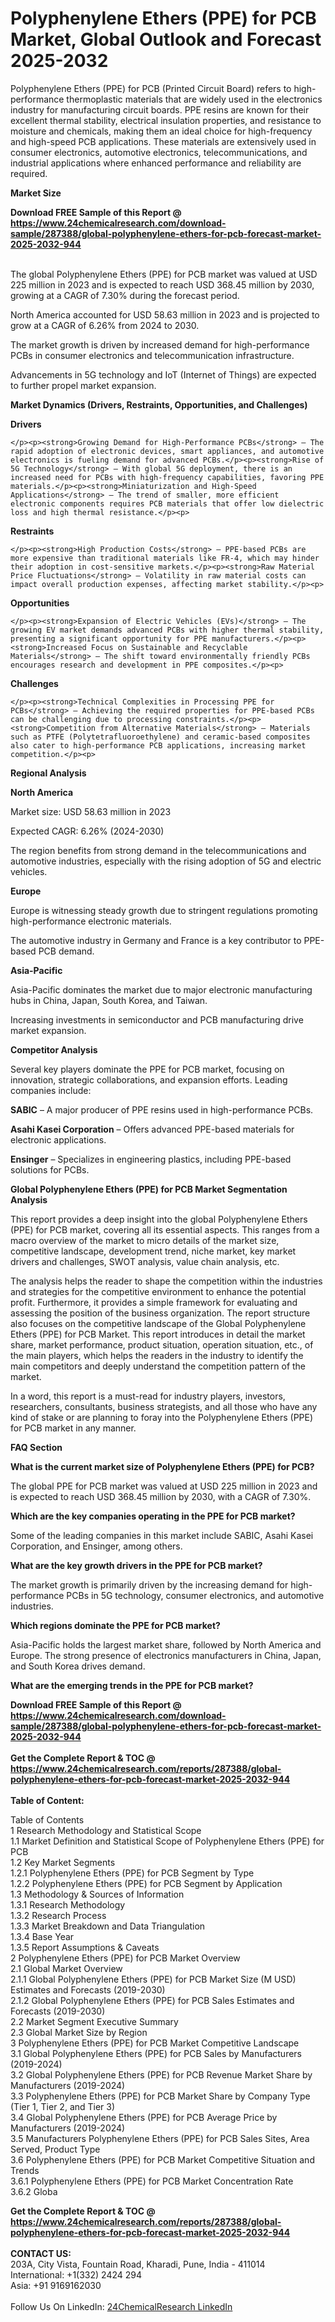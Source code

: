 <h1>Polyphenylene Ethers (PPE) for PCB Market, Global Outlook and Forecast 2025-2032</h1><p>Polyphenylene Ethers (PPE) for PCB (Printed Circuit Board) refers to high-performance thermoplastic materials that are widely used in the electronics industry for manufacturing circuit boards. PPE resins are known for their excellent thermal stability, electrical insulation properties, and resistance to moisture and chemicals, making them an ideal choice for high-frequency and high-speed PCB applications. These materials are extensively used in consumer electronics, automotive electronics, telecommunications, and industrial applications where enhanced performance and reliability are required.</p><p>
<strong>Market Size</strong></p><p>
</p><div><b>Download FREE Sample of this Report @ 
            <a href="https://www.24chemicalresearch.com/download-sample/287388/global-polyphenylene-ethers-for-pcb-forecast-market-2025-2032-944">
            https://www.24chemicalresearch.com/download-sample/287388/global-polyphenylene-ethers-for-pcb-forecast-market-2025-2032-944</a></b></div><br><p>The global Polyphenylene Ethers (PPE) for PCB market was valued at USD 225 million in 2023 and is expected to reach USD 368.45 million by 2030, growing at a CAGR of 7.30% during the forecast period.</p><p>
</p><p>North America accounted for USD 58.63 million in 2023 and is projected to grow at a CAGR of 6.26% from 2024 to 2030.</p><p>The market growth is driven by increased demand for high-performance PCBs in consumer electronics and telecommunication infrastructure.</p><p>Advancements in 5G technology and IoT (Internet of Things) are expected to further propel market expansion.</p><p>
<strong>Market Dynamics (Drivers, Restraints, Opportunities, and Challenges)</strong></p><p>
<strong>Drivers</strong></p><p>

	</p><p><strong>Growing Demand for High-Performance PCBs</strong> – The rapid adoption of electronic devices, smart appliances, and automotive electronics is fueling demand for advanced PCBs.</p><p><strong>Rise of 5G Technology</strong> – With global 5G deployment, there is an increased need for PCBs with high-frequency capabilities, favoring PPE materials.</p><p><strong>Miniaturization and High-Speed Applications</strong> – The trend of smaller, more efficient electronic components requires PCB materials that offer low dielectric loss and high thermal resistance.</p><p>
<strong>Restraints</strong></p><p>

	</p><p><strong>High Production Costs</strong> – PPE-based PCBs are more expensive than traditional materials like FR-4, which may hinder their adoption in cost-sensitive markets.</p><p><strong>Raw Material Price Fluctuations</strong> – Volatility in raw material costs can impact overall production expenses, affecting market stability.</p><p>
<strong>Opportunities</strong></p><p>

	</p><p><strong>Expansion of Electric Vehicles (EVs)</strong> – The growing EV market demands advanced PCBs with higher thermal stability, presenting a significant opportunity for PPE manufacturers.</p><p><strong>Increased Focus on Sustainable and Recyclable Materials</strong> – The shift toward environmentally friendly PCBs encourages research and development in PPE composites.</p><p>
<strong>Challenges</strong></p><p>

	</p><p><strong>Technical Complexities in Processing PPE for PCBs</strong> – Achieving the required properties for PPE-based PCBs can be challenging due to processing constraints.</p><p><strong>Competition from Alternative Materials</strong> – Materials such as PTFE (Polytetrafluoroethylene) and ceramic-based composites also cater to high-performance PCB applications, increasing market competition.</p><p>
<strong>Regional Analysis</strong></p><p>
<strong>North America</strong></p><p>
</p><p>Market size: USD 58.63 million in 2023</p><p>Expected CAGR: 6.26% (2024-2030)</p><p>The region benefits from strong demand in the telecommunications and automotive industries, especially with the rising adoption of 5G and electric vehicles.</p><p>
<strong>Europe</strong></p><p>
</p><p>Europe is witnessing steady growth due to stringent regulations promoting high-performance electronic materials.</p><p>The automotive industry in Germany and France is a key contributor to PPE-based PCB demand.</p><p>
<strong>Asia-Pacific</strong></p><p>
</p><p>Asia-Pacific dominates the market due to major electronic manufacturing hubs in China, Japan, South Korea, and Taiwan.</p><p>Increasing investments in semiconductor and PCB manufacturing drive market expansion.</p><p>
<strong>Competitor Analysis</strong></p><p>
</p><p>Several key players dominate the PPE for PCB market, focusing on innovation, strategic collaborations, and expansion efforts. Leading companies include:</p><p>
</p><p><strong>SABIC</strong> – A major producer of PPE resins used in high-performance PCBs.</p><p><strong>Asahi Kasei Corporation</strong> – Offers advanced PPE-based materials for electronic applications.</p><p><strong>Ensinger</strong> – Specializes in engineering plastics, including PPE-based solutions for PCBs.</p><p>
<strong>Global Polyphenylene Ethers (PPE) for PCB Market Segmentation Analysis</strong></p><p>
</p><p>This report provides a deep insight into the global Polyphenylene Ethers (PPE) for PCB market, covering all its essential aspects. This ranges from a macro overview of the market to micro details of the market size, competitive landscape, development trend, niche market, key market drivers and challenges, SWOT analysis, value chain analysis, etc.</p><p>
</p><p>The analysis helps the reader to shape the competition within the industries and strategies for the competitive environment to enhance the potential profit. Furthermore, it provides a simple framework for evaluating and assessing the position of the business organization. The report structure also focuses on the competitive landscape of the Global Polyphenylene Ethers (PPE) for PCB Market. This report introduces in detail the market share, market performance, product situation, operation situation, etc., of the main players, which helps the readers in the industry to identify the main competitors and deeply understand the competition pattern of the market.</p><p>
</p><p>In a word, this report is a must-read for industry players, investors, researchers, consultants, business strategists, and all those who have any kind of stake or are planning to foray into the Polyphenylene Ethers (PPE) for PCB market in any manner.</p><p>
<strong>FAQ Section</strong></p><p>
<strong>What is the current market size of Polyphenylene Ethers (PPE) for PCB?</strong></p><p>
</p><p>The global PPE for PCB market was valued at USD 225 million in 2023 and is expected to reach USD 368.45 million by 2030, with a CAGR of 7.30%.</p><p>
<strong>Which are the key companies operating in the PPE for PCB market?</strong></p><p>
</p><p>Some of the leading companies in this market include SABIC, Asahi Kasei Corporation, and Ensinger, among others.</p><p>
<strong>What are the key growth drivers in the PPE for PCB market?</strong></p><p>
</p><p>The market growth is primarily driven by the increasing demand for high-performance PCBs in 5G technology, consumer electronics, and automotive industries.</p><p>
<strong>Which regions dominate the PPE for PCB market?</strong></p><p>
</p><p>Asia-Pacific holds the largest market share, followed by North America and Europe. The strong presence of electronics manufacturers in China, Japan, and South Korea drives demand.</p><p>
<strong>What are the emerging trends in the PPE for PCB market?</strong></p><p>
</p><p></p><div><b>Download FREE Sample of this Report @ 
            <a href="https://www.24chemicalresearch.com/download-sample/287388/global-polyphenylene-ethers-for-pcb-forecast-market-2025-2032-944">
            https://www.24chemicalresearch.com/download-sample/287388/global-polyphenylene-ethers-for-pcb-forecast-market-2025-2032-944</a></b></div><br><div><b>Get the Complete Report & TOC @ 
            <a href="https://www.24chemicalresearch.com/reports/287388/global-polyphenylene-ethers-for-pcb-forecast-market-2025-2032-944">
            https://www.24chemicalresearch.com/reports/287388/global-polyphenylene-ethers-for-pcb-forecast-market-2025-2032-944</a></b></div><br>
            <b>Table of Content:</b><p>Table of Contents<br />
1 Research Methodology and Statistical Scope<br />
1.1 Market Definition and Statistical Scope of Polyphenylene Ethers (PPE) for PCB<br />
1.2 Key Market Segments<br />
1.2.1 Polyphenylene Ethers (PPE) for PCB Segment by Type<br />
1.2.2 Polyphenylene Ethers (PPE) for PCB Segment by Application<br />
1.3 Methodology & Sources of Information<br />
1.3.1 Research Methodology<br />
1.3.2 Research Process<br />
1.3.3 Market Breakdown and Data Triangulation<br />
1.3.4 Base Year<br />
1.3.5 Report Assumptions & Caveats<br />
2 Polyphenylene Ethers (PPE) for PCB Market Overview<br />
2.1 Global Market Overview<br />
2.1.1 Global Polyphenylene Ethers (PPE) for PCB Market Size (M USD) Estimates and Forecasts (2019-2030)<br />
2.1.2 Global Polyphenylene Ethers (PPE) for PCB Sales Estimates and Forecasts (2019-2030)<br />
2.2 Market Segment Executive Summary<br />
2.3 Global Market Size by Region<br />
3 Polyphenylene Ethers (PPE) for PCB Market Competitive Landscape<br />
3.1 Global Polyphenylene Ethers (PPE) for PCB Sales by Manufacturers (2019-2024)<br />
3.2 Global Polyphenylene Ethers (PPE) for PCB Revenue Market Share by Manufacturers (2019-2024)<br />
3.3 Polyphenylene Ethers (PPE) for PCB Market Share by Company Type (Tier 1, Tier 2, and Tier 3)<br />
3.4 Global Polyphenylene Ethers (PPE) for PCB Average Price by Manufacturers (2019-2024)<br />
3.5 Manufacturers Polyphenylene Ethers (PPE) for PCB Sales Sites, Area Served, Product Type<br />
3.6 Polyphenylene Ethers (PPE) for PCB Market Competitive Situation and Trends<br />
3.6.1 Polyphenylene Ethers (PPE) for PCB Market Concentration Rate<br />
3.6.2 Globa</p><div><b>Get the Complete Report & TOC @ 
            <a href="https://www.24chemicalresearch.com/reports/287388/global-polyphenylene-ethers-for-pcb-forecast-market-2025-2032-944">
            https://www.24chemicalresearch.com/reports/287388/global-polyphenylene-ethers-for-pcb-forecast-market-2025-2032-944</a></b></div><br><b>CONTACT US:</b><br>
            203A, City Vista, Fountain Road, Kharadi, Pune, India - 411014<br>
            International: +1(332) 2424 294<br>
            Asia: +91 9169162030 <br><br>
            Follow Us On LinkedIn: <a href="https://www.linkedin.com/company/24chemicalresearch/">24ChemicalResearch LinkedIn</a>